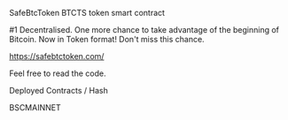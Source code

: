 SafeBtcToken BTCTS token smart contract

#1 Decentralised. One more chance to take advantage of the beginning of Bitcoin. Now in Token format! Don't miss this chance.

https://safebtctoken.com/

Feel free to read the code.

Deployed Contracts / Hash

BSCMAINNET
